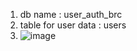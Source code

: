 1. db name  : user_auth_brc
2. table for user data : users
3. ![image](https://github.com/brcwebhelper/edutech/assets/171005914/d4d170ad-577d-4900-bd02-4e3b4b7e1587)
